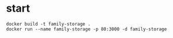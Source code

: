 # start

```
docker build -t family-storage .
docker run --name family-storage -p 80:3000 -d family-storage
```
